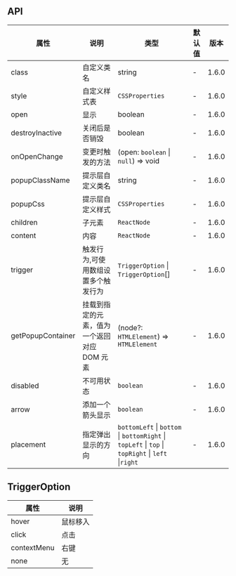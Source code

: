 ## API

| 属性              | 说明                                        | 类型                                                                                              | 默认值 | 版本  |
| ----------------- | ------------------------------------------- | ------------------------------------------------------------------------------------------------- | ------ | ----- |
| class             | 自定义类名                                  | string                                                                                            | -      | 1.6.0 |
| style             | 自定义样式表                                | `CSSProperties`                                                                                   | -      | 1.6.0 |
| open              | 显示                                        | boolean                                                                                           | -      | 1.6.0 |
| destroyInactive   | 关闭后是否销毁                              | boolean                                                                                           | -      | 1.6.0 |
| onOpenChange      | 变更时触发的方法                            | (open: `boolean` \| `null`) => void                                                               | -      | 1.6.0 |
| popupClassName    | 提示层自定义类名                            | string                                                                                            | -      | 1.6.0 |
| popupCss          | 提示层自定义样式                            | `CSSProperties`                                                                                   | -      | 1.6.0 |
| children          | 子元素                                      | `ReactNode`                                                                                       | -      | 1.6.0 |
| content           | 内容                                        | `ReactNode`                                                                                       | -      | 1.6.0 |
| trigger           | 触发行为,可使用数组设置多个触发行为         | `TriggerOption` \| `TriggerOption`[]                                                              | -      | 1.6.0 |
| getPopupContainer | 挂载到指定的元素，值为一个返回对应 DOM 元素 | (node?: `HTMLElement`) => `HTMLElement`                                                           | -      | 1.6.0 |
| disabled          | 不可用状态                                  | `boolean`                                                                                         | -      | 1.6.0 |
| arrow             | 添加一个箭头显示                            | `boolean`                                                                                         | -      | 1.6.0 |
| placement         | 指定弹出显示的方向                          | `bottomLeft` \| `bottom` \| `bottomRight` \| `topLeft` \| `top` \| `topRight` \| `left` \|`right` | -      | 1.6.0 |

## TriggerOption

| 属性        | 说明     |
| ----------- | -------- |
| hover       | 鼠标移入 |
| click       | 点击     |
| contextMenu | 右键     |
| none        | 无       |
